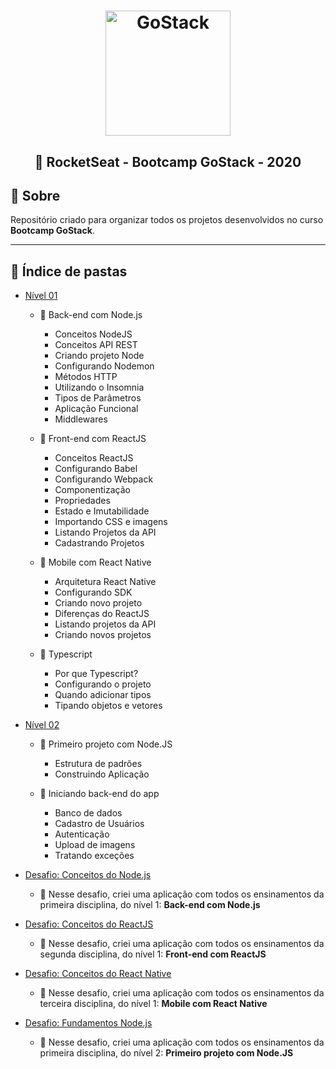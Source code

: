 <h1 align="center">
    <img alt="GoStack" src="https://rocketseat-cdn.s3-sa-east-1.amazonaws.com/bootcamp-header.png" width="200px" />
</h1>

<h2 align="center">
  🚀 RocketSeat - Bootcamp GoStack - 2020
</h2>


## 📝 Sobre

Repositório criado para organizar todos os projetos desenvolvidos no curso **Bootcamp GoStack**. 

---

## 📂 Índice de pastas

- [Nível 01](https://github.com/anac-ac/gostack-bootcamp-11/tree/master/conceitos-dev)

  - 📑 Back-end com Node.js
    - Conceitos NodeJS
    - Conceitos API REST
    - Criando projeto Node
    - Configurando Nodemon
    - Métodos HTTP
    - Utilizando o Insomnia
    - Tipos de Parâmetros
    - Aplicação Funcional
    - Middlewares

  - 📑 Front-end com ReactJS
    - Conceitos ReactJS
    - Configurando Babel
    - Configurando Webpack
    - Componentização
    - Propriedades
    - Estado e Imutabilidade
    - Importando CSS e imagens
    - Listando Projetos da API
    - Cadastrando Projetos

  - 📑 Mobile com React Native
    - Arquitetura React Native
    - Configurando SDK
    - Criando novo projeto
    - Diferenças do ReactJS
    - Listando projetos da API
    - Criando novos projetos

  - 📑 Typescript
    - Por que Typescript?
    - Configurando o projeto
    - Quando adicionar tipos
    - Tipando objetos e vetores

- [Nível 02](https://github.com/anac-ac/gostack-bootcamp-11/tree/master/primeiro-projeto-node)

  - 📑 Primeiro projeto com Node.JS
    - Estrutura de padrões
    - Construindo Aplicação
  
  - 📑 Iniciando back-end do app
    - Banco de dados
    - Cadastro de Usuários
    - Autenticação
    - Upload de imagens
    - Tratando exceções

- [Desafio: Conceitos do Node.js](https://github.com/anac-ac/gostack-bootcamp-11/tree/master/gostack-node-challenge)
  - 🥇 Nesse desafio, criei uma aplicação com todos os ensinamentos da primeira disciplina, do nível 1: **Back-end com Node.js**

- [Desafio: Conceitos do ReactJS](https://github.com/anac-ac/gostack-bootcamp-11/tree/master/reactjs-concepts-challenge)
  - 🥇 Nesse desafio, criei uma aplicação com todos os ensinamentos da segunda disciplina, do nível 1: **Front-end com ReactJS**

- [Desafio: Conceitos do React Native](https://github.com/anac-ac/gostack-bootcamp-11/tree/master/react-native-concepts-challenge)
  - 🥇 Nesse desafio, criei uma aplicação com todos os ensinamentos da terceira disciplina, do nível 1: **Mobile com React Native**

- [Desafio: Fundamentos Node.js](https://github.com/anac-ac/gostack-bootcamp-11/tree/master/challenge-node-js-fundamentals)
  - 🥇 Nesse desafio, criei uma aplicação com todos os ensinamentos da primeira disciplina, do nível 2: **Primeiro projeto com Node.JS**
